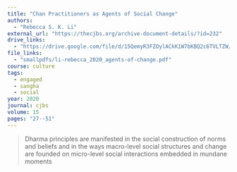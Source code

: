```yaml
---
title: "Chan Practitioners as Agents of Social Change"
authors:
  - "Rebecca S. K. Li"
external_url: "https://thecjbs.org/archive-document-details/?id=232"
drive_links:
  - "https://drive.google.com/file/d/15QemyR3FZOylACkK1W7bKBQ2c6TVLTZW/view?usp=drivesdk"
file_links:
  - "smallpdfs/li-rebecca_2020_agents-of-change.pdf"
course: culture
tags:
  - engaged
  - sangha
  - social
year: 2020
journal: cjbs
volume: 15
pages: "27--51"
---
```


> Dharma principles are manifested in the social construction of norms and beliefs and in the ways macro-level social structures and change are founded on micro-level social interactions embedded in mundane moments


